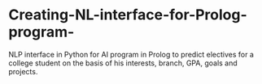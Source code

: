 # Creating-NL-interface-for-Prolog-program-
NLP interface in Python for AI program in Prolog to predict electives for a college student on the basis of his interests, branch, GPA, goals and projects.
